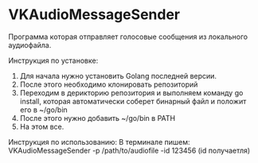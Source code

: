 # VKAudioMessageSender

Программа которая отправляет голосовые сообщения из локального аудиофайла.

Инструкция по установке:
1) Для начала нужно установить Golang последней версии.
2) После этого необходимо клонировать репозиторий
3) Переходим в дерикторию репозитория и выполняем команду go install, которая автоматически соберет бинарный файл и положит его в ~/go/bin
4) После этого нужно добавить ~/go/bin в PATH
5) На этом все.

Инструкция по использованию:
В терминале пишем:
VKAudioMessageSender -p /path/to/audiofile -id 123456 (id получаетля)

